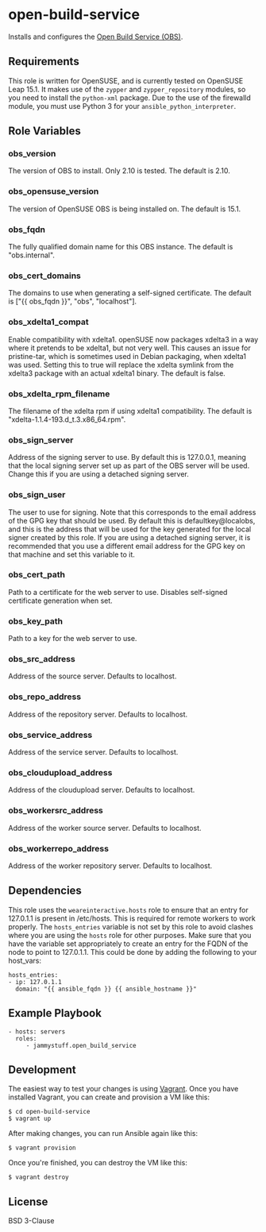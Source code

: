 open-build-service
==================

Installs and configures the [Open Build Service (OBS)](https://openbuildservice.org/).

Requirements
------------

This role is written for OpenSUSE, and is currently tested on OpenSUSE Leap 15.1. It makes use of the `zypper` and `zypper_repository` modules, so you need to install the `python-xml` package. Due to the use of the firewalld module, you must use Python 3 for your `ansible_python_interpreter`.

Role Variables
--------------

### obs_version

The version of OBS to install. Only 2.10 is tested. The default is 2.10.

### obs_opensuse_version

The version of OpenSUSE OBS is being installed on. The default is 15.1.

### obs_fqdn

The fully qualified domain name for this OBS instance. The default is "obs.internal".

### obs_cert_domains

The domains to use when generating a self-signed certificate. The default is ["{{ obs_fqdn }}", "obs", "localhost"].

### obs_xdelta1_compat

Enable compatibility with xdelta1. openSUSE now packages xdelta3 in a way where it pretends to be xdelta1, but not very well. This causes an issue for pristine-tar, which is sometimes used in Debian packaging, when xdelta1 was used. Setting this to true will replace the xdelta symlink from the xdelta3 package with an actual xdelta1 binary. The default is false.

### obs_xdelta_rpm_filename

The filename of the xdelta rpm if using xdelta1 compatibility. The default is "xdelta-1.1.4-193.d_t.3.x86_64.rpm".

### obs_sign_server

Address of the signing server to use. By default this is 127.0.0.1, meaning that the local signing server set up as part of the OBS server will be used. Change this if you are using a detached signing server.

### obs_sign_user

The user to use for signing. Note that this corresponds to the email address of the GPG key that should be used. By default this is defaultkey@localobs, and this is the address that will be used for the key generated for the local signer created by this role. If you are using a detached signing server, it is recommended that you use a different email address for the GPG key on that machine and set this variable to it.

### obs_cert_path

Path to a certificate for the web server to use. Disables self-signed certificate generation when set.

### obs_key_path

Path to a key for the web server to use.

### obs_src_address

Address of the source server. Defaults to localhost.

### obs_repo_address

Address of the repository server. Defaults to localhost.

### obs_service_address

Address of the service server. Defaults to localhost.

### obs_cloudupload_address

Address of the cloudupload server. Defaults to localhost.

### obs_workersrc_address

Address of the worker source server. Defaults to localhost.

### obs_workerrepo_address

Address of the worker repository server. Defaults to localhost.

Dependencies
------------

This role uses the `weareinteractive.hosts` role to ensure that an entry for 127.0.1.1 is present in /etc/hosts. This is required for remote workers to work properly. The `hosts_entries` variable is not set by this role to avoid clashes where you are using the `hosts` role for other purposes. Make sure that you have the variable set appropriately to create an entry for the FQDN of the node to point to 127.0.1.1. This could be done by adding the following to your host_vars:

    hosts_entries:
    - ip: 127.0.1.1
      domain: "{{ ansible_fqdn }} {{ ansible_hostname }}"

Example Playbook
----------------

    - hosts: servers
      roles:
         - jammystuff.open_build_service

Development
-----------

The easiest way to test your changes is using [Vagrant](https://www.vagrantup.com/). Once you have installed Vagrant, you can create and provision a VM like this:

    $ cd open-build-service
    $ vagrant up

After making changes, you can run Ansible again like this:

    $ vagrant provision

Once you're finished, you can destroy the VM like this:

    $ vagrant destroy

License
-------

BSD 3-Clause
